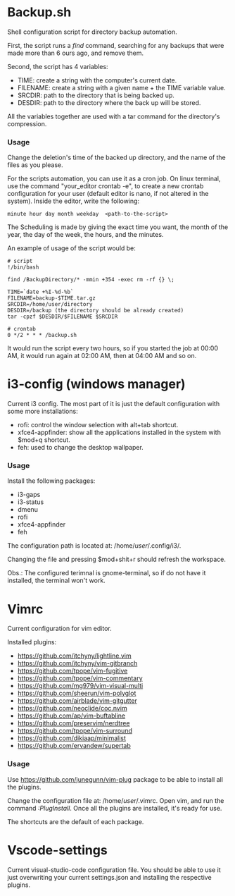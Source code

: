 # Backup.sh
Shell configuration script for directory backup automation.

First, the script runs a *find* command, searching for any backups that were made more than 6 ours ago, and remove them.

Second, the script has 4 variables:
  - TIME: create a string with the computer's current date.
  - FILENAME: create a string with a given name + the TIME variable value.
  - SRCDIR: path to the directory that is being backed up.
  - DESDIR: path to the directory where the back up will be stored.

All the variables together are used with a tar command for the directory's compression.

### Usage
Change the deletion's time of the backed up directory, and the name of the files as you please.

For the scripts automation, you can use it as a cron job.
On linux terminal, use the command "your_editor crontab -e", to create a new crontab configuration for your user (default editor is nano, if not altered in the system).
Inside the editor, write the following:
```console
minute hour day month weekday  <path-to-the-script>
```
The Scheduling is made by giving the exact time you want, the month of the year, the day of the week, the hours, and the minutes.

An example of usage of the script would be:
```console
# script
!/bin/bash

find /BackupDirectory/* -mmin +354 -exec rm -rf {} \;

TIME=`date +%I-%d-%b`
FILENAME=backup-$TIME.tar.gz
SRCDIR=/home/user/directory
DESDIR=/backup (the directory should be already created)
tar -cpzf $DESDIR/$FILENAME $SRCDIR

# crontab
0 */2 * * * /backup.sh
```
It would run the script every two hours, so if you started the job at 00:00 AM, it would run again at 02:00 AM, then at 04:00 AM and so on.

# i3-config (windows manager)
Current i3 config. The most part of it is just the default configuration with some more installations:
  - rofi: control the window selection with alt+tab shortcut.
  - xfce4-appfinder: show all the applications installed in the system with $mod+q shortcut.
  - feh: used to change the desktop wallpaper.

### Usage
Install the following packages:
  - i3-gaps
  - i3-status
  - dmenu
  - rofi
  - xfce4-appfinder
  - feh
 
The configuration path is located at: /home/*user*/.config/i3/.

Changing the file and pressing $mod+shit+r should refresh the workspace.

Obs.: The configured terimnal is gnome-terminal, so if do not have it installed, the terminal won't work.


# Vimrc
Current configuration for vim editor.

Installed plugins:
 - https://github.com/itchyny/lightline.vim
 - https://github.com/itchyny/vim-gitbranch
 - https://github.com/tpope/vim-fugitive
 - https://github.com/tpope/vim-commentary
 - https://github.com/mg979/vim-visual-multi
 - https://github.com/sheerun/vim-polyglot
 - https://github.com/airblade/vim-gitgutter
 - https://github.com/neoclide/coc.nvim
 - https://github.com/ap/vim-buftabline
 - https://github.com/preservim/nerdtree
 - https://github.com/tpope/vim-surround
 - https://github.com/dikiaap/minimalist
 - https://github.com/ervandew/supertab

### Usage
Use https://github.com/junegunn/vim-plug package to be able to install all the plugins.

Change the configuration file at: /home/*user*/.vimrc. Open vim, and run the command *:PlugInstall*. Once all the plugins are installed, it's ready for use.

The shortcuts are the default of each package.

# Vscode-settings
Current visual-studio-code configuration file. You should be able to use it just overwriting your current settings.json and installing the respective plugins.
